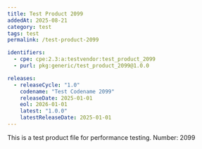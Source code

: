 ```yaml
---
title: Test Product 2099
addedAt: 2025-08-21
category: test
tags: test
permalink: /test-product-2099

identifiers:
  - cpe: cpe:2.3:a:testvendor:test_product_2099
  - purl: pkg:generic/test_product_2099@1.0.0

releases:
  - releaseCycle: "1.0"
    codename: "Test Codename 2099"
    releaseDate: 2025-01-01
    eol: 2026-01-01
    latest: "1.0.0"
    latestReleaseDate: 2025-01-01
---
```


This is a test product file for performance testing. Number: 2099

